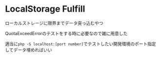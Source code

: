 # LocalStorage Fulfill

ローカルストレージに限界までデータ突っ込むやつ

QuotaExceedErrorのテストをする時に必要なので雑に用意した

適当に`php -S localhost:[port number]`でテストしたい開発環境のポート指定してデータ埋めればいい
